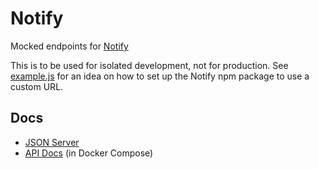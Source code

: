 # Notify

Mocked endpoints for [Notify](https://docs.notifications.service.gov.uk/node.html)

This is to be used for isolated development, not for production. See [example.js](example.js) 
for an idea on how to set up the Notify npm package to use a custom URL.

## Docs

 - [JSON Server](https://github.com/typicode/json-server)
 - [API Docs](http://localhost:5001) (in Docker Compose)
